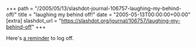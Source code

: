 +++
path = "/2005/05/13/slashdot-journal-106757-laughing-my-behind-off/"
title = "laughing my behind off!"
date = "2005-05-13T00:00:00+00:00"
[extra]
slashdot_url = "https://slashdot.org/journal/106757/laughing-my-behind-off"
+++

<p>Here's <a href="http://slashdot.org/comments.pl?sid=147501&amp;cid=12359432">a reminder</a> to log off.</p>

